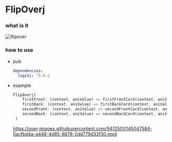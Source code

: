 # FlipOverj

### what is it

![flipover](https://raw.githubusercontent.com/ZuYun/loginj/main/preview/loginj.gif)



### how to use
 - pub

   ```yaml
   dependencies:
     loginj: ^0.0.2
   ```

 - example

   ```dart
   FlipOverj(
       firstFront: (context, aniValue) => firstFrontCard(context, aniValue),
       firstBack: (context, aniValue) => firstBackCard(context, aniValue),
       secondFront: (context, aniValue) => secondFrontCard(context, aniValue),
       secondBack: (context, aniValue) => secondBackCard(context, aniValue),
    )
   ```

   

   https://user-images.githubusercontent.com/9412501/145047584-5acfbd4a-a448-4d85-8878-2dd779d32f30.mp4